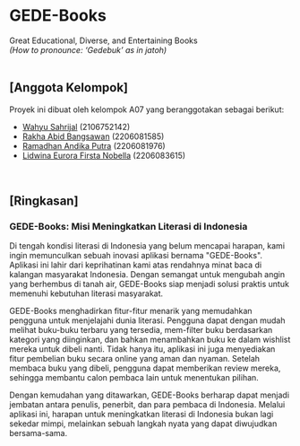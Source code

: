 # GEDE-Books
Great Educational, Diverse, and Entertaining Books <br>
*(How to pronounce: ‘Gedebuk’ as in jatoh)*
<br>
<br>

## [Anggota Kelompok]
Proyek ini dibuat oleh kelompok A07 yang beranggotakan sebagai berikut:
- [Wahyu Sahrijal](https://github.com/whysyahrizal) (2106752142)
- [Rakha Abid Bangsawan](https://github.com/rakbidb) (2206081585)
- [Ramadhan Andika Putra](https://github.com/adhan-857) (2206081976)
- [Lidwina Eurora Firsta Nobella](https://github.com/divieurora) (2206083615)
<br>

## [Ringkasan]
### GEDE-Books: Misi Meningkatkan Literasi di Indonesia

Di tengah kondisi literasi di Indonesia yang belum mencapai harapan, kami ingin memunculkan sebuah inovasi aplikasi bernama "GEDE-Books". Aplikasi ini lahir dari keprihatinan kami atas rendahnya minat baca di kalangan masyarakat Indonesia. Dengan semangat untuk mengubah angin yang berhembus di tanah air, GEDE-Books siap menjadi solusi praktis untuk memenuhi kebutuhan literasi masyarakat.

GEDE-Books menghadirkan fitur-fitur menarik yang memudahkan pengguna untuk menjelajahi dunia literasi. Pengguna dapat dengan mudah melihat buku-buku terbaru yang tersedia, mem-filter buku berdasarkan kategori yang diinginkan, dan bahkan menambahkan buku ke dalam wishlist mereka untuk dibeli nanti. Tidak hanya itu, aplikasi ini juga menyediakan fitur pembelian buku secara online yang aman dan nyaman. Setelah membaca buku yang dibeli, pengguna dapat memberikan review mereka, sehingga membantu calon pembaca lain untuk menentukan pilihan.

Dengan kemudahan yang ditawarkan, GEDE-Books berharap dapat menjadi jembatan antara penulis, penerbit, dan para pembaca di Indonesia. Melalui aplikasi ini, harapan untuk meningkatkan literasi di Indonesia bukan lagi sekedar mimpi, melainkan sebuah langkah nyata yang dapat diwujudkan bersama-sama.
